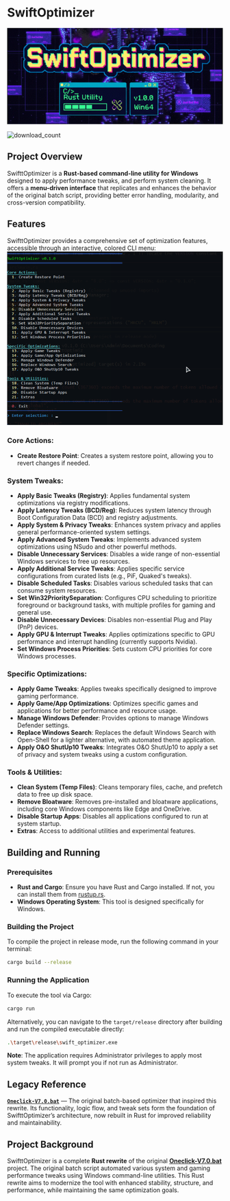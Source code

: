 # SwiftOptimizer

![SwiftOptimizer Logo](images/SwiftOptimizerlogo.png)

![download_count](https://img.shields.io/github/downloads/SwiftyPop/SwiftOptimizer/total)


## Project Overview

SwifttOptimizer is a **Rust-based command-line utility for Windows** designed to apply performance tweaks, and perform system cleaning. It offers a **menu-driven interface** that replicates and enhances the behavior of the original batch script, providing better error handling, modularity, and cross-version compatibility.

## Features

SwifttOptimizer provides a comprehensive set of optimization features, accessible through an interactive, colored CLI menu:
![CLI Menu Screenshot](images/swiftoptimizer-cli-menu.png)

### Core Actions:
*   **Create Restore Point**: Creates a system restore point, allowing you to revert changes if needed.

### System Tweaks:

*   **Apply Basic Tweaks (Registry)**: Applies fundamental system optimizations via registry modifications.
*   **Apply Latency Tweaks (BCD/Reg)**: Reduces system latency through Boot Configuration Data (BCD) and registry adjustments.
*   **Apply System & Privacy Tweaks**: Enhances system privacy and applies general performance-oriented system settings.
*   **Apply Advanced System Tweaks**: Implements advanced system optimizations using NSudo and other powerful methods.
*   **Disable Unnecessary Services**: Disables a wide range of non-essential Windows services to free up resources.
*   **Apply Additional Service Tweaks**: Applies specific service configurations from curated lists (e.g., PiF, Quaked's tweaks).
*   **Disable Scheduled Tasks**: Disables various scheduled tasks that can consume system resources.
*   **Set Win32PrioritySeparation**: Configures CPU scheduling to prioritize foreground or background tasks, with multiple profiles for gaming and general use.
*   **Disable Unnecessary Devices**: Disables non-essential Plug and Play (PnP) devices.
*   **Apply GPU & Interrupt Tweaks**: Applies optimizations specific to GPU performance and interrupt handling (currently supports Nvidia).
*   **Set Windows Process Priorities**: Sets custom CPU priorities for core Windows processes.

### Specific Optimizations:

*   **Apply Game Tweaks**: Applies tweaks specifically designed to improve gaming performance.
*   **Apply Game/App Optimizations**: Optimizes specific games and applications for better performance and resource usage.
*   **Manage Windows Defender**: Provides options to manage Windows Defender settings.
*   **Replace Windows Search**: Replaces the default Windows Search with Open-Shell for a lighter alternative, with automated theme application.
*   **Apply O&O ShutUp10 Tweaks**: Integrates O&O ShutUp10 to apply a set of privacy and system tweaks using a custom configuration.

### Tools & Utilities:

*   **Clean System (Temp Files)**: Cleans temporary files, cache, and prefetch data to free up disk space.
*   **Remove Bloatware**: Removes pre-installed and bloatware applications, including core Windows components like Edge and OneDrive.
*   **Disable Startup Apps**: Disables all applications configured to run at system startup.
*   **Extras**: Access to additional utilities and experimental features.

## Building and Running

### Prerequisites

*   **Rust and Cargo**: Ensure you have Rust and Cargo installed. If not, you can install them from [rustup.rs](https://rustup.rs/).
*   **Windows Operating System**: This tool is designed specifically for Windows.

### Building the Project

To compile the project in release mode, run the following command in your terminal:

```sh
cargo build --release
```

### Running the Application

To execute the tool via Cargo:

```sh
cargo run
```

Alternatively, you can navigate to the `target/release` directory after building and run the compiled executable directly:

```sh
.\target\release\swift_optimizer.exe
```

**Note**: The application requires Administrator privileges to apply most system tweaks. It will prompt you if not run as Administrator.


## Legacy Reference

[**`Oneclick-V7.0.bat`**](https://github.com/QuakedK/Oneclick) — The original batch-based optimizer that inspired this rewrite. Its functionality, logic flow, and tweak sets form the foundation of SwifttOptimizer’s architecture, now rebuilt in Rust for improved reliability and maintainability.

## Project Background

SwifttOptimizer is a complete **Rust rewrite** of the original [**Oneclick-V7.0.bat**](https://github.com/QuakedK/Oneclick) project. The original batch script automated various system and gaming performance tweaks using Windows command-line utilities. This Rust rewrite aims to modernize the tool with enhanced stability, structure, and performance, while maintaining the same optimization goals.
